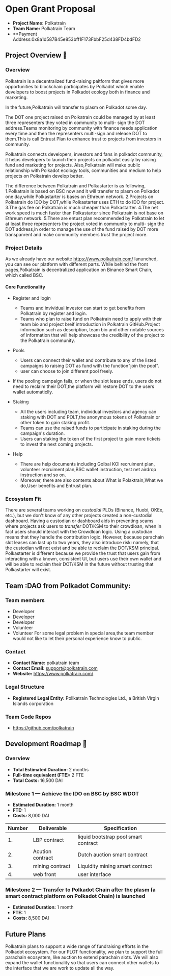 # Open Grant Proposal

- **Project Name:** Polkatrain
- **Team Name:** Polkatrain Team
- **Payment Address:0x8a1d587B45e853bff1F173FbbF25d438FD4bdFD2

## Project Overview :page_facing_up:

### Overview

Polkatrain is a decentralized fund-raising paltform that gives more opportunities to blockchain participates by Polkadot which enable developers to boost projects in Polkadot ecology both in finance and marketing.

In the future,Polkatrain will transfer to plasm on Polkadot some day.

The DOT one project raised on Polkatrain could be managed by at least three representers they voted in community to multi- sign the DOT address.Teams monitoring by community with finance needs application every time and then the representers multi-sign and release DOT to them.This is call Entrust Plan to enhance trust to projects from investors in community.


Polkatrain connects developers, investors and fans in polkadot community, it helps developers to launch their projects on polkadot easily by raising fund and marketing for projects. Also,Polkatrain will make public relationship with Polkadot ecology tools, communities and medium to help projects on Polkatrain develop better.

The difference between Polkatrain and Polkastarter is as fellowing,
1.Polkatrain is based on BSC now and it will transfer to plasm on Polkadot one day,while Polkastarter is bases on Ethreum network.
2.Projects on Polkatrain do IDO by DOT,while Polkastarter uses ETH to do IDO for project.
3.The gas fee on Polkatrain is much cheaper than Polkastarter.
4.The net work speed is much faster than Polkastarter since Polkatrain is not base on Ethreum network.
5.There are entust plan recommended by Polkatrain to  let at least three representers the project voted in community to multi- sign the DOT address,in order to manage the use of the fund raised by DOT more transpanrent and make community members trust the project more.

### Project Details

As we already have our website https://www.polkatrain.com/ lanunched, you can see our platform with different parts. While behind the front pages,Polkatrain is decentralized application on Binance Smart Chain, which called BSC.



#### Core Functionality

- Register and login
  - Teams and invividual investor can start to get benefits from Polkatrain by register and login.
  - Teams who plan to raise fund on Polkatrain need to apply with their team bio and project breif introduction in Polkatrain GitHub.Project information such as description, team bio and other notable sources of information that will help showcase the credibility of the project to the Polkatrain community.
- Pools
  - Users can connect their wallet and contribute to any of the listed campaigns to raising DOT as fund with the function"join the pool".
  - user can choose to join different pool freely.
- If the pooling campaign fails, or when the slot lease ends, users do not need to reclaim their DOT,the platform will restore DOT to the users wallet automaticlly.

- Staking
  - All the users including team, individual investors and agency can staking with DOT and POLT,the anonymous tokens of Polkatrain or other token to gain staking profit.
  - Teams can use the raised funds to participate in staking during the campaign's duration.
  - Users can staking  the token of the first project to gain more tickets to invest the next coming projects.
- Help
  - There are help documents including Golbal KOl recruiment plan, volunteer recruiment plan,BSC wallet instruction, test net airdrop instruction and so on.
  -  Moreover, there are also contents about What is Polaktrain,What we do,User benefits and Entrust plan.

### Ecosystem Fit

There are several teams working on _custodial_ PLOs (Binance, Huobi, OKEx, etc.), but we don't know
of any other projects created a non-custodial dashboard. Having a custodian or dashboard aids in
preventing scams where projects ask users to _transfer_ DOT/KSM to their crowdloan, when in fact
users should interact with the Crowdloan logic. Using a custodian means that they handle the
contribution logic. However, because parachain slot leases can last up to two years, they also
introduce risk: namely, that the custodian will not exist and be able to reclaim the DOT/KSM
principal. Polkastarter is different because we provide the trust that users gain from interacting
with a known, consistent UI, but users use their own wallet and will be able to reclaim their
DOT/KSM in the future without trusting that Polkastarter will exist.

## Team :DAO from Polkadot Community:

### Team members

- Developer
- Developer
- Developer
- Volunteer
- Volunteer
 For some legal problem in special area,the team member would not like to let their personal experience know to public.

### Contact

- **Contact Name:** polkatrain team
- **Contact Email:** support@polkatrain.com
- **Website:** https://www.polkatrain.com/

### Legal Structure

- **Registered Legal Entity:** Pollkatrain Technologies Ltd., a British Virgin Islands corporation



### Team Code Repos

- https://github.com/polkatrain




## Development Roadmap :nut_and_bolt:

### Overview

- **Total Estimated Duration:** 2 months
- **Full-time equivalent (FTE):** 2 FTE
- **Total Costs:** 16,500 DAI

### Milestone 1 — Achieve the IDO on  BSC by BSC WDOT
- **Estimated Duration:** 1 month
- **FTE:** 1
- **Costs:** 8,000 DAI

| Number | Deliverable | Specification | 
| ------------- | ------------- | ------------- |
| 1. | LBP  contract | liquid bootstrap pool smart contract |  
| 2. | Acution  contract| Dutch auction smart contract |  
| 3. | mining  contract | Liquidity mining smart contract |
| 4. | web front | user interface |

### Milestone 2 — Transfer to Polkadot Chain after the plasm (a smart contract platform on  Polkadot Chain) is launched

- **Estimated Duration:** 1 month
- **FTE:** 1
- **Costs:** 8,500 DAI

## Future Plans

Polkatrain plans to support a wide range of fundraising efforts in the Polkadot ecosystem. For our
PLOT functionality, we plan to support the full parachain ecosystem, like auction to extend parachain slots. We will also expand the wallet
functionality so that users can connect other wallets to the
interface that we are work to update all the way.


